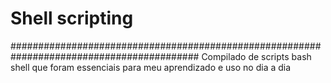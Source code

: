 # Shell scripting
##########################################################################################
Compilado de scripts bash shell que foram essenciais para meu aprendizado e uso no dia a dia
